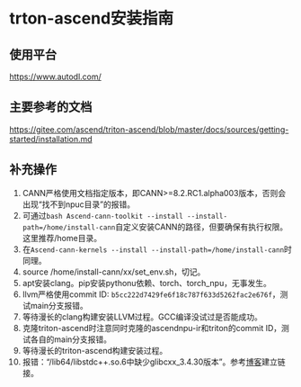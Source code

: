 # trton-ascend安装指南

## 使用平台
https://www.autodl.com/

## 主要参考的文档
https://gitee.com/ascend/triton-ascend/blob/master/docs/sources/getting-started/installation.md

## 补充操作
1. CANN严格使用文档指定版本，即CANN>=8.2.RC1.alpha003版本，否则会出现“找不到npuc目录”的报错。
2. 可通过`bash Ascend-cann-toolkit --install --install-path=/home/install-cann`自定义安装CANN的路径，但要确保有执行权限。这里推荐/home目录。
3. 在`Ascend-cann-kernels --install --install-path=/home/install-cann`时同理。
4. source /home/install-cann/xx/set_env.sh，切记。
5. apt安装clang。pip安装pythonu依赖、torch、torch_npu，无事发生。
6. llvm严格使用commit ID: `b5cc222d7429fe6f18c787f633d5262fac2e676f`，测试main分支报错。
7. 等待漫长的clang构建安装LLVM过程。GCC编译没试过是否能成功。
8. 克隆triton-ascend时注意同时克隆的ascendnpu-ir和triton的commit ID，测试各自的main分支报错。
9. 等待漫长的triton-ascend构建安装过程。
10. 报错：“/lib64/libstdc++.so.6中缺少glibcxx_3.4.30版本”。参考[博客](https://blog.csdn.net/L1481333167/article/details/137919464)建立链接。
